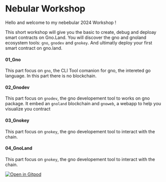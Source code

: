# Nebular Workshop

Hello and welcome to my nebebular 2024 Workshop !

This short workshop will give you the basic to create, debug and deploay smart contracts on Gno.Land. 
You will discover the gno and gnoland ecosystem tools: `gno`, `gnodev` and `gnokey`.
And ultimatly deploy your first smart contract on gno.land.

#### 01_Gno

This part focus on `gno`, the CLI Tool comanion for gno, the intereted go language. In this part there is no blockchain.

#### 02_Gnodev

This part focus on `gnodev`, the gno developement tool to works on gno package. It embed an `gnoland` blockchain and `gnoweb`, a webapp to help you visualize you contract

#### 03_Gnokey

This part focus on `gnokey`, the gno developement tool to interact with the chain.

#### 04_GnoLand

This part focus on `gnokey`, the gno developement tool to interact with the chain.


[![Open in Gitpod](https://gitpod.io/button/open-in-gitpod.svg)](https://gitpod.io/#https://github.com/gfanton/workshop-nebular)
